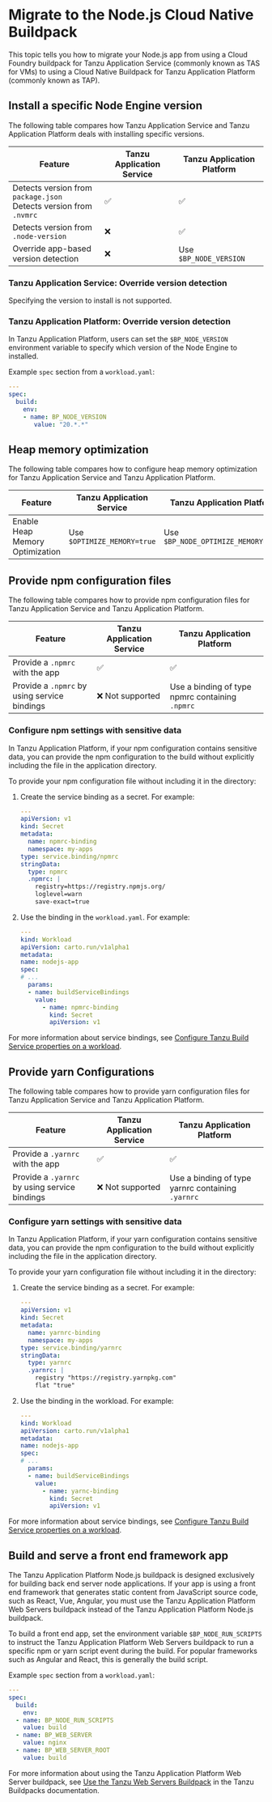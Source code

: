 # Migrate to the Node.js Cloud Native Buildpack

This topic tells you how to migrate your Node.js app from using a Cloud Foundry buildpack for Tanzu Application Service
(commonly known as TAS for VMs) to using a Cloud Native Buildpack for Tanzu Application Platform (commonly known as TAP).

## <a id="versions"></a> Install a specific Node Engine version

The following table compares how Tanzu Application Service and Tanzu Application Platform deals with
installing specific versions.

| Feature                                                                | Tanzu Application Service | Tanzu Application Platform |
| ---------------------------------------------------------------------- | ------------------------- | -------------------------- |
| Detects version from `package.json `</br>Detects version from `.nvmrc` | ✅                        | ✅                         |
| Detects version from `.node-version`                                   | ❌                        | ✅                         |
| Override app-based version detection                                   | ❌                        | Use `$BP_NODE_VERSION`     |

### <a id="override-version-tas"></a> Tanzu Application Service: Override version detection

Specifying the version to install is not supported.

### <a id="override-version-tap"></a> Tanzu Application Platform: Override version detection

In Tanzu Application Platform, users can set the `$BP_NODE_VERSION` environment variable to specify
which version of the Node Engine to installed.

Example `spec` section from a `workload.yaml`:

```yaml
---
spec:
  build:
    env:
    - name: BP_NODE_VERSION
       value: "20.*.*"
```

## <a id="heap-memory"></a> Heap memory optimization

The following table compares how to configure heap memory optimization for Tanzu Application Service
and Tanzu Application Platform.

| Feature                         | Tanzu Application Service   | Tanzu Application Platform          |
| ------------------------------- | --------------------------- | ----------------------------------- |
| Enable Heap Memory Optimization | Use `$OPTIMIZE_MEMORY=true` | Use `$BP_NODE_OPTIMIZE_MEMORY=true` |

## <a id="npm-config"></a> Provide npm configuration files

The following table compares how to provide npm configuration files for Tanzu Application Service and
Tanzu Application Platform.

| Feature                                      | Tanzu Application Service | Tanzu Application Platform                        |
| -------------------------------------------- | ------------------------- | ------------------------------------------------- |
| Provide a `.npmrc` with the app              | ✅                        | ✅                                                |
| Provide a `.npmrc` by using service bindings | ❌ Not supported          | Use a binding of type npmrc containing `.npmrc` |

### <a id="npm-config-secret"></a> Configure npm settings with sensitive data

In Tanzu Application Platform, if your npm configuration contains sensitive data, you can provide the npm
configuration to the build without explicitly including the file in the application directory.

To provide your npm configuration file without including it in the directory:

1. Create the service binding as a secret. For example:

    ```yaml
    ---
    apiVersion: v1
    kind: Secret
    metadata:
      name: npmrc-binding
      namespace: my-apps
    type: service.binding/npmrc
    stringData:
      type: npmrc
      .npmrc: |
        registry=https://registry.npmjs.org/
        loglevel=warn
        save-exact=true
    ```

1. Use the binding in the `workload.yaml`. For example:

    ```yaml
    ---
    kind: Workload
    apiVersion: carto.run/v1alpha1
    metadata:
    name: nodejs-app
    spec:
    # ...
      params:
      - name: buildServiceBindings
        value:
          - name: npmrc-binding
            kind: Secret
            apiVersion: v1
    ```

For more information about service bindings, see
[Configure Tanzu Build Service properties on a workload](../../tanzu-build-service/tbs-workload-config.hbs.md).

## <a id="yarn-config"></a> Provide yarn Configurations

The following table compares how to provide yarn configuration files for Tanzu Application Service and
Tanzu Application Platform.

| Feature                                       | Tanzu Application Service | Tanzu Application Platform                        |
| --------------------------------------------- | ------------------------- | ------------------------------------------------- |
| Provide a `.yarnrc` with the app              | ✅                        | ✅                                                |
| Provide a `.yarnrc` by using service bindings | ❌ Not supported          | Use a binding of type yarnrc containing `.yarnrc` |

### <a id="yarn-config-secret"></a> Configure yarn settings with sensitive data

In Tanzu Application Platform, if your yarn configuration contains sensitive data, you can provide the npm
configuration to the build without explicitly including the file in the application directory.

To provide your yarn configuration file without including it in the directory:

1. Create the service binding as a secret. For example:

    ```yaml
    ---
    apiVersion: v1
    kind: Secret
    metadata:
      name: yarnrc-binding
      namespace: my-apps
    type: service.binding/yarnrc
    stringData:
      type: yarnrc
      .yarnrc: |
        registry "https://registry.yarnpkg.com"
        flat "true"
    ```

1. Use the binding in the workload. For example:

    ```yaml
    ---
    kind: Workload
    apiVersion: carto.run/v1alpha1
    metadata:
    name: nodejs-app
    spec:
    # ...
      params:
      - name: buildServiceBindings
        value:
          - name: yarnc-binding
            kind: Secret
            apiVersion: v1
    ```

For more information about service bindings, see
[Configure Tanzu Build Service properties on a workload](../../tanzu-build-service/tbs-workload-config.hbs.md).

## <a id="front-end-apps"></a> Build and serve a front end framework app

The Tanzu Application Platform Node.js buildpack is designed exclusively for building back end server
node applications.
If your app is using a front end framework that generates static content from JavaScript source code,
such as React, Vue, Angular, you must use the Tanzu Application Platform Web Servers buildpack instead of
the Tanzu Application Platform Node.js buildpack.

To build a front end app, set the environment variable `$BP_NODE_RUN_SCRIPTS` to instruct the
Tanzu Application Platform Web Servers buildpack to run a specific npm or yarn script event during the build.
For popular frameworks such as Angular and React, this is generally the build script.

Example `spec` section from a `workload.yaml`:

```yaml
---
spec:
  build:
    env:
  - name: BP_NODE_RUN_SCRIPTS
    value: build
  - name: BP_WEB_SERVER
    value: nginx
  - name: BP_WEB_SERVER_ROOT
    value: build
```

For more information about using the Tanzu Application Platform Web Server buildpack, see
[Use the Tanzu Web Servers Buildpack](https://docs.vmware.com/en/VMware-Tanzu-Buildpacks/services/tanzu-buildpacks/GUID-web-servers-web-servers-buildpack.html)
in the Tanzu Buildpacks documentation.
